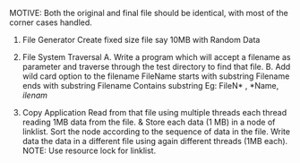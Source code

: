 MOTIVE: Both the original and final file should be identical, with most of the corner cases handled. 

1.	File Generator 
    Create fixed size file say 10MB with Random Data 
    
2.	File System Traversal
    A.	Write a program which will accept a filename as parameter and traverse through the test directory to find that file.
    B.	Add wild card option to the filename 
    FileName starts with substring
    Filename ends with substring
    Filename Contains substring 
    Eg: FileN* , *Name, *ilenam*
    
3.	Copy Application 
    Read from that file using multiple threads each thread reading 1MB data from the file. & Store each data (1 MB) in a node of linklist. 
    Sort the node according to the sequence of data in the file.
    Write data the data in a different file using again different threads (1MB each). 
    NOTE: Use resource lock for linklist.

